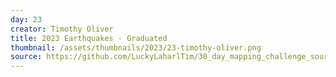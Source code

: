 ```yaml
---
day: 23
creator: Timothy Oliver
title: 2023 Earthquakes - Graduated
thumbnail: /assets/thumbnails/2023/23-timothy-oliver.png
source: https://github.com/LuckyLaharlTim/30_day_mapping_challenge_source/raw/main/30DayMappingWork/all_maps.Rmd  
---
```

